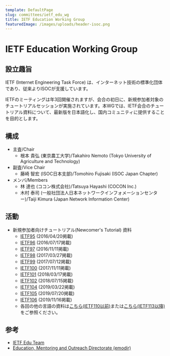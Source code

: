 ```yaml
---
template: DefaultPage
slug: committees/ietf_edu_wg
title: IETF Education Working Group
featuredImage: /images/uploads/header-isoc.png
---
```


# IETF Education Working Group
## 設立趣旨
IETF (Internet Engineering Task Force) は、インターネット技術の標準化団体であり、従来よりISOCが支援しています。

IETFのミーティングは年3回開催されますが、会合の初日に、新規参加者対象のチュートリアルセッションが実施されています。本WGでは、IETF会合のチュートリアル資料について、最新版を日本語化し、国内コミュニティに提供することを目的とします。

## 構成
*  主査/Chair
   *  根本 貴弘 (東京農工大学)/Takahiro Nemoto (Tokyo University of Agriculture and Technology)
*  副査/Vice Chair
   *  藤崎 智宏 (ISOC日本支部)/Tomohiro Fujisaki (ISOC Japan Chapter)
*  メンバ/Members
   *  林 達也 (ココン株式会社)/Tatsuya Hayashi (COCON Inc.)
   *  木村 泰司 (一般社団法人日本ネットワークインフォメーションセンター)/Taiji Kimura (Japan Network Information Center)

## 活動
*  &#8203;新規参加者向けチュートリアル(Newcomer's Tutorial) 資料
   *  [IETF95](https://drive.google.com/file/d/1_Q3RR5ohB3_ARDxcxaJZbv6jYE0XoCJU/view?usp=share_link) (2016/04/20掲載)
   *  [IETF96](https://drive.google.com/file/d/1FwUhlOiUY-qH7CH_1rtAwdHDfjDBbYo_/view?usp=share_link) (2016/07/17掲載)
   *  [IETF97](https://drive.google.com/file/d/18GQGTeB7xZwavFp8RWAr2j4-ZrpOaklR/view?usp=share_link) (2016/11/11掲載)
   *  [IETF98](https://drive.google.com/file/d/1BuKodBcuNEpRX3MfpK45oVW3xRcr7cha/view?usp=share_link) (2017/03/27掲載)
   *  [IETF99](https://drive.google.com/file/d/12vgxfl9JS7ea9tRe5poeNpL5OxVvfddv/view?usp=sharing) (2017/07/12掲載)
   *  [IETF100](https://datatracker.ietf.org/doc/slides-100-edu-sessk-ietf-100-newcomers-tutorial-japanese-translation/) (2017/11/11掲載)
   *  [IETF101](https://datatracker.ietf.org/doc/slides-101-edu-sessb-ietf-newcomers-overview-japanese-translation/) (2018/03/17掲載)
   *  [IETF102](https://datatracker.ietf.org/doc/slides-102-edu-sessd-ietf-newcomers-overview-for-ietf-102-japanese-version/) (2018/07/15掲載)
   *  [IETF104](https://datatracker.ietf.org/doc/slides-edu-ietf-104-newcomer-slides-japanese/) (2019/03/22掲載)
   *  [IETF105](https://datatracker.ietf.org/doc/slides-105-edu-sessa-japanese-translation-of-newcomers-overview-ietf-105/) (2019/07/20掲載)
   *  [IETF106](https://datatracker.ietf.org/doc/slides-106-edu-sesse-japanese-translation-of-newcomers-overview-ietf-106/) (2019/11/16掲載)
   *  各回の他の言語の資料は[こちら(IETF110以前)](https://datatracker.ietf.org/group/edu/materials/)または[こちら(IETF113以降)](https://datatracker.ietf.org/group/emodir/meetings/)をご参照ください。
## 参考
*  [IETF Edu Team](https://datatracker.ietf.org/group/edu/about/)
*  [Education, Mentoring and Outreach Directorate (emodir)](https://datatracker.ietf.org/group/emodir/about/)
